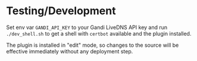 # Testing/Development

Set env var `GANDI_API_KEY` to your Gandi LiveDNS API key and
run `./dev_shell.sh` to get a shell with `certbot` available and the plugin
installed.

The plugin is installed in "edit" mode, so changes to the source will be
effective immediately without any deployment step.
